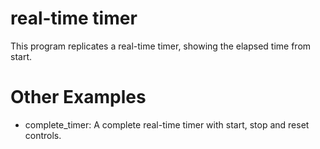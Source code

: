 # real-time timer

This program replicates a real-time timer, showing the elapsed time from start.

# Other Examples
- complete_timer: A complete real-time timer with start, stop and reset controls. 